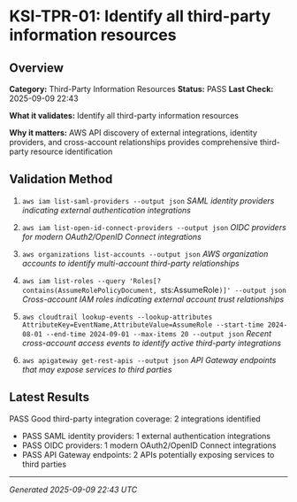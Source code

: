 # KSI-TPR-01: Identify all third-party information resources

## Overview

**Category:** Third-Party Information Resources
**Status:** PASS
**Last Check:** 2025-09-09 22:43

**What it validates:** Identify all third-party information resources

**Why it matters:** AWS API discovery of external integrations, identity providers, and cross-account relationships provides comprehensive third-party resource identification

## Validation Method

1. `aws iam list-saml-providers --output json`
   *SAML identity providers indicating external authentication integrations*

2. `aws iam list-open-id-connect-providers --output json`
   *OIDC providers for modern OAuth2/OpenID Connect integrations*

3. `aws organizations list-accounts --output json`
   *AWS organization accounts to identify multi-account third-party relationships*

4. `aws iam list-roles --query 'Roles[?contains(AssumeRolePolicyDocument, `sts:AssumeRole`)]' --output json`
   *Cross-account IAM roles indicating external account trust relationships*

5. `aws cloudtrail lookup-events --lookup-attributes AttributeKey=EventName,AttributeValue=AssumeRole --start-time 2024-08-01 --end-time 2024-09-01 --max-items 20 --output json`
   *Recent cross-account access events to identify active third-party integrations*

6. `aws apigateway get-rest-apis --output json`
   *API Gateway endpoints that may expose services to third parties*

## Latest Results

PASS Good third-party integration coverage: 2 integrations identified
- PASS SAML identity providers: 1 external authentication integrations
- PASS OIDC providers: 1 modern OAuth2/OpenID Connect integrations
- PASS API Gateway endpoints: 2 APIs potentially exposing services to third parties

---
*Generated 2025-09-09 22:43 UTC*